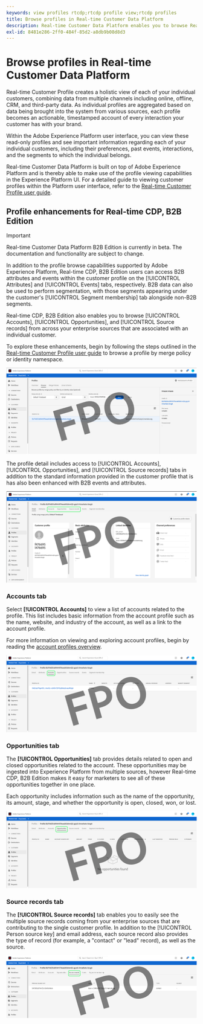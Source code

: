 ```yaml
---
keywords: view profiles rtcdp;rtcdp profile view;rtcdp profiles
title: Browse profiles in Real-time Customer Data Platform
description: Real-time Customer Data Platform enables you to browse Real-time Customer Profile data using the Adobe Experience Platform user interface.
exl-id: 8481e286-2ff0-484f-85d2-a8db9b08d8d3
---
```


# Browse profiles in Real-time Customer Data Platform

Real-time Customer Profile creates a holistic view of each of your individual customers, combining data from multiple channels including online, offline, CRM, and third-party data. As individual profiles are aggregated based on data being brought into the system from various sources, each profile becomes an actionable, timestamped account of every interaction your customer has with your brand.

Within the Adobe Experience Platform user interface, you can view these read-only profiles and see important information regarding each of your individual customers, including their preferences, past events, interactions, and the segments to which the individual belongs.

Real-time Customer Data Platform is built on top of Adobe Experience Platform and is thereby able to make use of the profile viewing capabilities in the Experience Platform UI. For a detailed guide to viewing customer profiles within the Platform user interface, refer to the [Real-time Customer Profile user guide](../../profile/ui/user-guide.md).

## Profile enhancements for Real-time CDP, B2B Edition

>[!IMPORTANT]
>
>Real-time Customer Data Platform B2B Edition is currently in beta. The documentation and functionality are subject to change.

In addition to the profile browse capabilities supported by Adobe Experience Platform, Real-time CDP, B2B Edition users can access B2B attributes and events within the customer profile on the [!UICONTROL Attributes] and [!UICONTROL Events] tabs, respectively. B2B data can also be used to perform segmentation, with those segments appearing under the customer's [!UICONTROL Segment membership] tab alongside non-B2B segments.

Real-time CDP, B2B Edition also enables you to browse [!UICONTROL Accounts], [!UICONTROL Opportunities], and [!UICONTROL Source records] from across your enterprise sources that are associated with an individual customer.

To explore these enhancements, begin by following the steps outlined in the [Real-time Customer Profile user guide](../../profile/ui/user-guide.md) to browse a profile by merge policy or identity namespace. 

![](images/b2b-profile-browse.png)

The profile detail includes access to [!UICONTROL Accounts], [!UICONTROL Opportunities], and [!UICONTROL Source records] tabs in addition to the standard information provided in the customer profile that is has also been enhanced with B2B events and attributes.

![](images/b2b-profile-detail.png)

### Accounts tab

Select **[!UICONTROL Accounts]** to view a list of accounts related to the profile. This list includes basic information from the account profile such as the name, website, and industry of the account, as well as a link to the account profile. 

For more information on viewing and exploring account profiles, begin by reading the [account profiles overview](../accounts/account-profile-overview.md).

![](images/b2b-profile-accounts.png)

### Opportunities tab

The **[!UICONTROL Opportunities]** tab provides details related to open and closed opportunities related to the account. These opportunities may be ingested into Experience Platform from multiple sources, however Real-time CDP, B2B Edition makes it easy for marketers to see all of these opportunities together in one place.

Each opportunity includes information such as the name of the opportunity, its amount, stage, and whether the opportunity is open, closed, won, or lost.

![](images/b2b-profile-opportunities.png)

### Source records tab

The **[!UICONTROL Source records]** tab enables you to easily see the multiple source records coming from your enterprise sources that are contributing to the single customer profile. In addition to the [!UICONTROL Person source key] and email address, each source record also provides the type of record (for example, a "contact" or "lead" record), as well as the source. 

![](images/b2b-profile-source-records.png)
